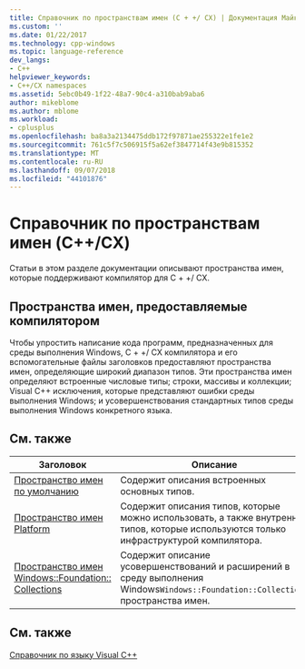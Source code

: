 ```yaml
---
title: Справочник по пространствам имен (C + +/ CX) | Документация Майкрософт
ms.custom: ''
ms.date: 01/22/2017
ms.technology: cpp-windows
ms.topic: language-reference
dev_langs:
- C++
helpviewer_keywords:
- C++/CX namespaces
ms.assetid: 5ebc0b49-1f22-48a7-90c4-a310bab9aba6
author: mikeblome
ms.author: mblome
ms.workload:
- cplusplus
ms.openlocfilehash: ba8a3a2134475ddb172f97871ae255322e1fe1e2
ms.sourcegitcommit: 761c5f7c506915f5a62ef3847714f43e9b815352
ms.translationtype: MT
ms.contentlocale: ru-RU
ms.lasthandoff: 09/07/2018
ms.locfileid: "44101876"
---
```

# <a name="namespaces-reference-ccx"></a>Справочник по пространствам имен (C++/CX)

Статьи в этом разделе документации описывают пространства имен, которые поддерживают компилятор для C + +/ CX.

## <a name="compiler-supplied-namespaces"></a>Пространства имен, предоставляемые компилятором

Чтобы упростить написание кода программ, предназначенных для среды выполнения Windows, C + +/ CX компилятора и его вспомогательные файлы заголовков предоставляют пространства имен, определяющие широкий диапазон типов. Эти пространства имен определяют встроенные числовые типы; строки, массивы и коллекции; Visual C++ исключения, которые представляют ошибки среды выполнения Windows; и усовершенствования стандартных типов среды выполнения Windows конкретного языка.

## <a name="related-topics"></a>См. также

|Заголовок|Описание|
|-----------|-----------------|
|[Пространство имен по умолчанию](../cppcx/default-namespace.md)|Содержит описания встроенных основных типов.|
|[Пространство имен Platform](../cppcx/platform-namespace-c-cx.md)|Содержит описания типов, которые можно использовать, а также внутренних типов, которые используются только инфраструктурой компилятора.|
|[Пространство имен Windows::Foundation:: Collections](../cppcx/windows-foundation-collections-namespace-c-cx.md)|Содержит описание усовершенствований и расширений в среду выполнения Windows`Windows::Foundation::Collections` пространства имен.|

## <a name="see-also"></a>См. также

[Справочник по языку Visual C++](../cppcx/visual-c-language-reference-c-cx.md)